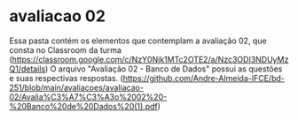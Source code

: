 # avaliacao 02 
Essa pasta contém os elementos que contemplam a avaliação 02, que consta no Classroom da turma (https://classroom.google.com/c/NzY0Njk1MTc2OTE2/a/Nzc3ODI3NDUyMzQ1/details)
O arquivo "Avaliação 02 - Banco de Dados" possui as questões e suas respectivas respostas.
(https://github.com/Andre-Almeida-IFCE/bd-251/blob/main/avaliacoes/avaliacao-02/Avalia%C3%A7%C3%A3o%2002%20-%20Banco%20de%20Dados%20(1).pdf)
